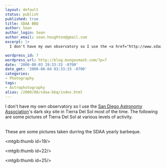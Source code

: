 ```yaml
---
layout: default
status: publish
published: true
title: SDAA BBQ
author: Sean
author_login: Sean
author_email: sean.houghton@gmail.com
excerpt: |+
  I don't have my own observatory so I use the <a href="http://www.sdaa.org">San Diego Astronomy Association</a>'s dark sky site in Tierra Del Sol most of the time. The following are some pictures of Tierra Del Sol at various levels of activity.

wordpress_id: 7
wordpress_url: http://blog.mungosmash.com/?p=7
date: '2000-08-03 19:33:33 -0700'
date_gmt: '2000-08-04 03:33:33 -0700'
categories:
- Photography
tags:
- Astrophotography
alias: /2000/08/sdaa-bbq/index.html
---
```

I don't have my own observatory so I use the <a href="http://www.sdaa.org">San Diego Astronomy Association</a>'s dark sky site in Tierra Del Sol most of the time. The following are some pictures of Tierra Del Sol at various levels of activity.

<a id="more"></a><a id="more-7"></a><br />
These are some pictures taken durring the SDAA yearly barbeque.

<mtgib:thumb id=19/>

<mtgib:thumb id=22/>

<mtgib:thumb id=25/>

